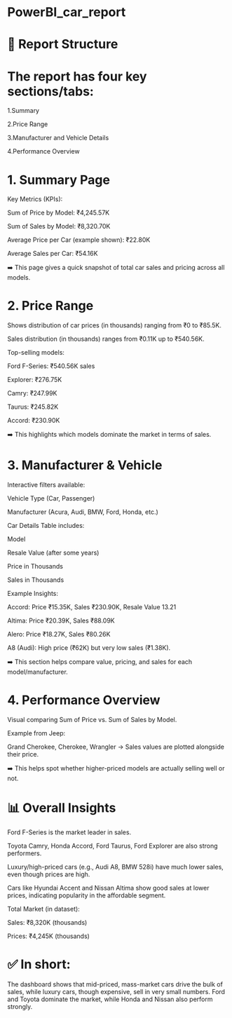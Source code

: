 # PowerBI_car_report
# 🔹 Report Structure

# The report has four key sections/tabs:

1.Summary

2.Price Range

3.Manufacturer and Vehicle Details

4.Performance Overview

# 1. Summary Page

Key Metrics (KPIs):

Sum of Price by Model: ₹4,245.57K

Sum of Sales by Model: ₹8,320.70K

Average Price per Car (example shown): ₹22.80K

Average Sales per Car: ₹54.16K

➡️ This page gives a quick snapshot of total car sales and pricing across all models.

# 2. Price Range

Shows distribution of car prices (in thousands) ranging from ₹0 to ₹85.5K.

Sales distribution (in thousands) ranges from ₹0.11K up to ₹540.56K.

Top-selling models:

Ford F-Series: ₹540.56K sales

Explorer: ₹276.75K

Camry: ₹247.99K

Taurus: ₹245.82K

Accord: ₹230.90K

➡️ This highlights which models dominate the market in terms of sales.

# 3. Manufacturer & Vehicle

Interactive filters available:

Vehicle Type (Car, Passenger)

Manufacturer (Acura, Audi, BMW, Ford, Honda, etc.)

Car Details Table includes:

Model

Resale Value (after some years)

Price in Thousands

Sales in Thousands

Example Insights:

Accord: Price ₹15.35K, Sales ₹230.90K, Resale Value 13.21

Altima: Price ₹20.39K, Sales ₹88.09K

Alero: Price ₹18.27K, Sales ₹80.26K

A8 (Audi): High price (₹62K) but very low sales (₹1.38K).

➡️ This section helps compare value, pricing, and sales for each model/manufacturer.

# 4. Performance Overview

Visual comparing Sum of Price vs. Sum of Sales by Model.

Example from Jeep:

Grand Cherokee, Cherokee, Wrangler → Sales values are plotted alongside their price.

➡️ This helps spot whether higher-priced models are actually selling well or not.

# 📊 Overall Insights

Ford F-Series is the market leader in sales.

Toyota Camry, Honda Accord, Ford Taurus, Ford Explorer are also strong performers.

Luxury/high-priced cars (e.g., Audi A8, BMW 528i) have much lower sales, even though prices are high.

Cars like Hyundai Accent and Nissan Altima show good sales at lower prices, indicating popularity in the affordable segment.

Total Market (in dataset):

Sales: ₹8,320K (thousands)

Prices: ₹4,245K (thousands)

# ✅ In short:  
The dashboard shows that mid-priced, mass-market cars drive the bulk of sales, while luxury cars, though expensive, sell in very small numbers. Ford and Toyota dominate the market, while Honda and Nissan also perform strongly.
